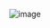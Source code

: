 ![image](https://user-images.githubusercontent.com/105937934/221576397-5dbff9dd-a4ab-4800-9e9f-6d95adb12809.png)


